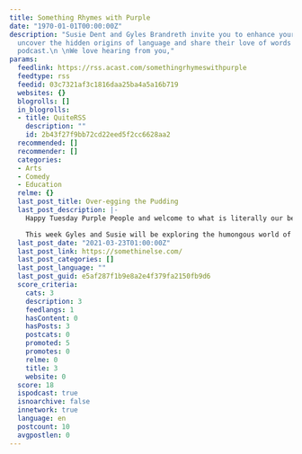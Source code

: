 ```yaml
---
title: Something Rhymes with Purple
date: "1970-01-01T00:00:00Z"
description: "Susie Dent and Gyles Brandreth invite you to enhance your vocabulary,
  uncover the hidden origins of language and share their love of words in this award-winning
  podcast.\n \nWe love hearing from you,"
params:
  feedlink: https://rss.acast.com/somethingrhymeswithpurple
  feedtype: rss
  feedid: 03c7321af3c1816daa25ba4a5a16b719
  websites: {}
  blogrolls: []
  in_blogrolls:
  - title: QuiteRSS
    description: ""
    id: 2b43f27f9bb72cd22eed5f2cc6628aa2
  recommended: []
  recommender: []
  categories:
  - Arts
  - Comedy
  - Education
  relme: {}
  last_post_title: Over-egging the Pudding
  last_post_description: |-
    Happy Tuesday Purple People and welcome to what is literally our best ever, extra special, supersized edition of the show!

    This week Gyles and Susie will be exploring the humongous world of
  last_post_date: "2021-03-23T01:00:00Z"
  last_post_link: https://somethinelse.com/
  last_post_categories: []
  last_post_language: ""
  last_post_guid: e5af287f1b9e8a2e4f379fa2150fb9d6
  score_criteria:
    cats: 3
    description: 3
    feedlangs: 1
    hasContent: 0
    hasPosts: 3
    postcats: 0
    promoted: 5
    promotes: 0
    relme: 0
    title: 3
    website: 0
  score: 18
  ispodcast: true
  isnoarchive: false
  innetwork: true
  language: en
  postcount: 10
  avgpostlen: 0
---
```

